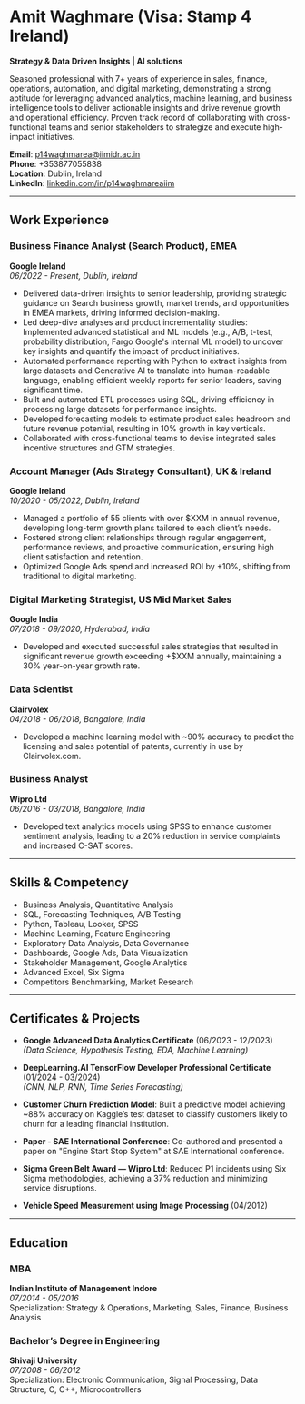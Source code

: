 # Amit Waghmare (Visa: Stamp 4 Ireland)
**Strategy & Data Driven Insights | AI solutions**

Seasoned professional with 7+ years of experience in sales, finance, operations, automation, and digital marketing, demonstrating a strong aptitude for leveraging advanced analytics, machine learning, and business intelligence tools to deliver actionable insights and drive revenue growth and operational efficiency. Proven track record of collaborating with cross-functional teams and senior stakeholders to strategize and execute high-impact initiatives.

**Email**: [p14waghmarea@iimidr.ac.in](mailto:p14waghmarea@iimidr.ac.in)  
**Phone**: +353877055838  
**Location**: Dublin, Ireland  
**LinkedIn**: [linkedin.com/in/p14waghmareaiim](https://linkedin.com/in/p14waghmareaiim)

---

## Work Experience

### Business Finance Analyst (Search Product), EMEA  
**Google Ireland**  
*06/2022 - Present, Dublin, Ireland*

- Delivered data-driven insights to senior leadership, providing strategic guidance on Search business growth, market trends, and opportunities in EMEA markets, driving informed decision-making.
- Led deep-dive analyses and product incrementality studies: Implemented advanced statistical and ML models (e.g., A/B, t-test, probability distribution, Fargo Google's internal ML model) to uncover key insights and quantify the impact of product initiatives.
- Automated performance reporting with Python to extract insights from large datasets and Generative AI to translate into human-readable language, enabling efficient weekly reports for senior leaders, saving significant time.
- Built and automated ETL processes using SQL, driving efficiency in processing large datasets for performance insights.
- Developed forecasting models to estimate product sales headroom and future revenue potential, resulting in 10% growth in key verticals.
- Collaborated with cross-functional teams to devise integrated sales incentive structures and GTM strategies.

### Account Manager (Ads Strategy Consultant), UK & Ireland  
**Google Ireland**  
*10/2020 - 05/2022, Dublin, Ireland*

- Managed a portfolio of 55 clients with over $XXM in annual revenue, developing long-term growth plans tailored to each client’s needs.
- Fostered strong client relationships through regular engagement, performance reviews, and proactive communication, ensuring high client satisfaction and retention.
- Optimized Google Ads spend and increased ROI by +10%, shifting from traditional to digital marketing.

### Digital Marketing Strategist, US Mid Market Sales  
**Google India**  
*07/2018 - 09/2020, Hyderabad, India*

- Developed and executed successful sales strategies that resulted in significant revenue growth exceeding +$XXM annually, maintaining a 30% year-on-year growth rate.

### Data Scientist  
**Clairvolex**  
*04/2018 - 06/2018, Bangalore, India*

- Developed a machine learning model with ~90% accuracy to predict the licensing and sales potential of patents, currently in use by Clairvolex.com.

### Business Analyst  
**Wipro Ltd**  
*06/2016 - 03/2018, Bangalore, India*

- Developed text analytics models using SPSS to enhance customer sentiment analysis, leading to a 20% reduction in service complaints and increased C-SAT scores.

---

## Skills & Competency

- Business Analysis, Quantitative Analysis
- SQL, Forecasting Techniques, A/B Testing
- Python, Tableau, Looker, SPSS
- Machine Learning, Feature Engineering
- Exploratory Data Analysis, Data Governance
- Dashboards, Google Ads, Data Visualization
- Stakeholder Management, Google Analytics
- Advanced Excel, Six Sigma
- Competitors Benchmarking, Market Research

---

## Certificates & Projects

- **Google Advanced Data Analytics Certificate** (06/2023 - 12/2023)  
  *(Data Science, Hypothesis Testing, EDA, Machine Learning)*

- **DeepLearning.AI TensorFlow Developer Professional Certificate** (01/2024 - 03/2024)  
  *(CNN, NLP, RNN, Time Series Forecasting)*

- **Customer Churn Prediction Model**: Built a predictive model achieving ~88% accuracy on Kaggle’s test dataset to classify customers likely to churn for a leading financial institution.
  
- **Paper - SAE International Conference**: Co-authored and presented a paper on "Engine Start Stop System" at SAE International conference.
  
- **Sigma Green Belt Award — Wipro Ltd**: Reduced P1 incidents using Six Sigma methodologies, achieving a 37% reduction and minimizing service disruptions.

- **Vehicle Speed Measurement using Image Processing** (04/2012)

---

## Education

### MBA  
**Indian Institute of Management Indore**  
*07/2014 - 05/2016*  
Specialization: Strategy & Operations, Marketing, Sales, Finance, Business Analysis

### Bachelor’s Degree in Engineering  
**Shivaji University**  
*07/2008 - 06/2012*  
Specialization: Electronic Communication, Signal Processing, Data Structure, C, C++, Microcontrollers
